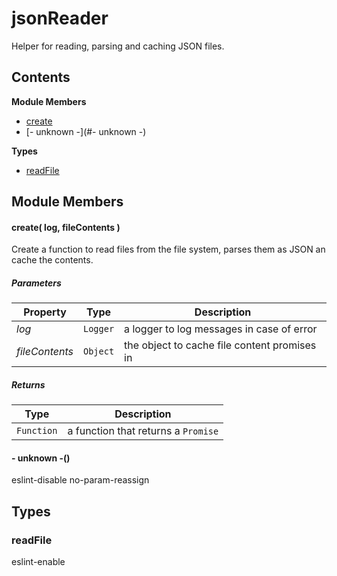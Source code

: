 
# jsonReader

Helper for reading, parsing and caching JSON files.

## Contents

**Module Members**
- [create](#create)
- [- unknown -](#- unknown -)

**Types**
- [readFile](#readFile)

## Module Members
#### <a name="create"></a>create( log, fileContents )
Create a function to read files from the file system, parses them as JSON an cache the contents.

##### Parameters
| Property | Type | Description |
| -------- | ---- | ----------- |
| _log_ | `Logger` |  a logger to log messages in case of error |
| _fileContents_ | `Object` |  the object to cache file content promises in |

##### Returns
| Type | Description |
| ---- | ----------- |
| `Function` |  a function that returns a `Promise` |

#### <a name="- unknown -"></a>- unknown -()
eslint-disable no-param-reassign

## Types
### <a name="readFile"></a>readFile
eslint-enable
